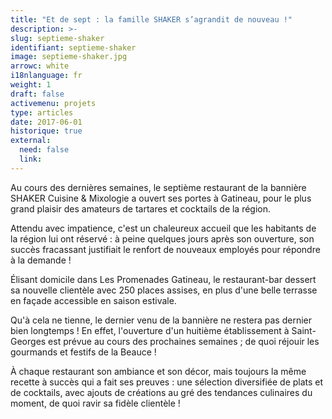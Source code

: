 ```yaml
---
title: "Et de sept : la famille SHAKER s’agrandit de nouveau !"
description: >-
slug: septieme-shaker
identifiant: septieme-shaker 
image: septieme-shaker.jpg
arrowc: white
i18nlanguage: fr
weight: 1
draft: false
activemenu: projets
type: articles
date: 2017-06-01
historique: true
external:
  need: false
  link:
---
```


Au cours des dernières semaines, le septième restaurant de la bannière SHAKER Cuisine & Mixologie a ouvert ses portes à Gatineau, pour le plus grand plaisir des amateurs de tartares et cocktails de la région. 

Attendu avec impatience, c'est un chaleureux accueil que les habitants de la région lui ont réservé : à peine quelques jours après son ouverture, son succès fracassant justifiait le renfort de nouveaux employés pour répondre à la demande ! 

Élisant domicile dans Les Promenades Gatineau, le restaurant-bar dessert sa nouvelle clientèle avec 250 places assises, en plus d'une belle terrasse en façade accessible en saison estivale. 

Qu'à cela ne tienne, le dernier venu de la bannière ne restera pas dernier bien longtemps ! En effet, l'ouverture d'un huitième établissement à Saint-Georges est prévue au cours des prochaines semaines ; de quoi réjouir les gourmands et festifs de la Beauce ! 

À chaque restaurant son ambiance et son décor, mais toujours la même recette à succès qui a fait ses preuves : une sélection diversifiée de plats et de cocktails, avec ajouts de créations au gré des tendances culinaires du moment, de quoi ravir sa fidèle clientèle !